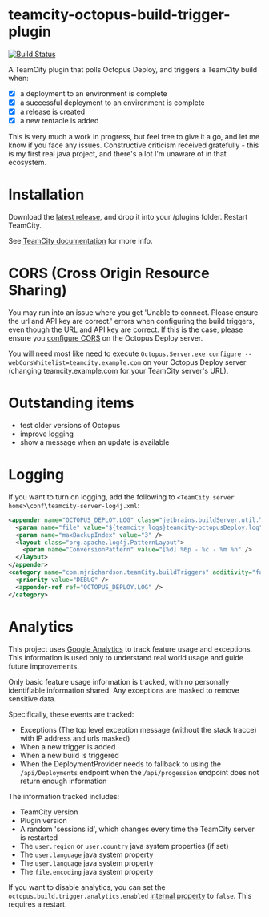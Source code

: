 # teamcity-octopus-build-trigger-plugin

[![Build Status](https://travis-ci.org/matt-richardson/teamcity-octopus-build-trigger-plugin.svg?branch=master)](https://travis-ci.org/matt-richardson/teamcity-octopus-build-trigger-plugin)

A TeamCity plugin that polls Octopus Deploy, and triggers a TeamCity build when:
- [x] a deployment to an environment is complete
- [x] a successful deployment to an environment is complete
- [x] a release is created
- [x] a new tentacle is added

This is very much a work in progress, but feel free to give it a go, and let me know if you face any issues.
Constructive criticism received gratefully - this is my first real java project, and there's a lot I'm unaware of in that ecosystem.

# Installation

Download the [latest release](https://github.com/matt-richardson/teamcity-octopus-build-trigger-plugin/releases/latest), and drop it into your [<TeamCity Data Directory>](https://confluence.jetbrains.com/display/TCD9/TeamCity+Data+Directory)/plugins folder. Restart TeamCity.

See [TeamCity documentation](https://confluence.jetbrains.com/display/TCD9/Installing+Additional+Plugins) for more info.

# CORS (Cross Origin Resource Sharing)

You may run into an issue where you get 'Unable to connect. Please ensure the url and API key are correct.' errors when
configuring the build triggers, even though the URL and API key are correct. If this is the case, please ensure you [configure CORS](http://help.octopusdeploy.com/discussions/problems/42234-access-control-allow-origin-headers-not-being-sent-with-options-responses-from-api-321#comment_38476446)
on the Octopus Deploy server.

You will need most like need to execute `Octopus.Server.exe configure --webCorsWhitelist=teamcity.example.com` on your
Octopus Deploy server (changing teamcity.example.com for your TeamCity server's URL).

# Outstanding items

- test older versions of Octopus
- improve logging
- show a message when an update is available

# Logging

If you want to turn on logging, add the following to `<TeamCity server home>\conf\teamcity-server-log4j.xml`:

```xml
<appender name="OCTOPUS_DEPLOY.LOG" class="jetbrains.buildServer.util.TCRollingFileAppender">
  <param name="file" value="${teamcity_logs}teamcity-octopusDeploy.log" />
  <param name="maxBackupIndex" value="3" />
  <layout class="org.apache.log4j.PatternLayout">
    <param name="ConversionPattern" value="[%d] %6p - %c - %m %n" />
  </layout>
</appender>
<category name="com.mjrichardson.teamCity.buildTriggers" additivity="false">
  <priority value="DEBUG" />
  <appender-ref ref="OCTOPUS_DEPLOY.LOG" />
</category>
 ```

# Analytics

This project uses [Google Analytics](https://www.google.co.uk/analytics/) to track feature usage and exceptions.
This information is used only to understand real world usage and guide future improvements.

Only basic feature usage information is tracked, with no personally identifiable information shared.
Any exceptions are masked to remove sensitive data.

Specifically, these events are tracked:
* Exceptions (The top level exception message (without the stack tracce) with IP address and urls masked)
* When a new trigger is added
* When a new build is triggered
* When the DeploymentProvider needs to fallback to using the `/api/Deployments` endpoint when the `/api/progession`
endpoint does not return enough information

The information tracked includes:
* TeamCity version
* Plugin version
* A random 'sessions id', which changes every time the TeamCity server is restarted
* The `user.region` or `user.country` java system properties (if set)
* The `user.language` java system property
* The `user.language` java system property
* The `file.encoding` java system property

If you want to disable analytics, you can set the `octopus.build.trigger.analytics.enabled` [internal
property](https://confluence.jetbrains.com/display/TCD9/Configuring+TeamCity+Server+Startup+Properties#ConfiguringTeamCityServerStartupProperties-TeamCityinternalpropertiesinternal.properties)
to `false`. This requires a restart.
